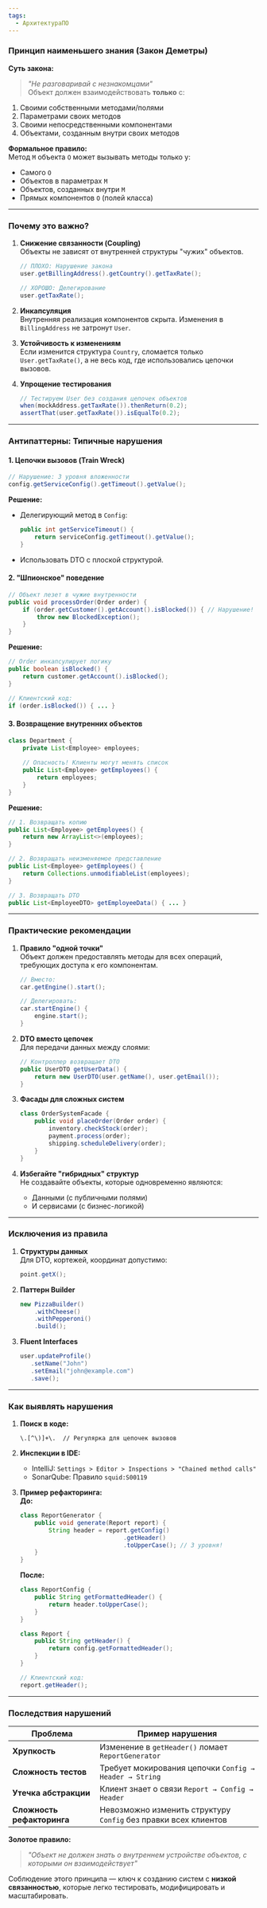 ```yaml
---
tags:
  - АрхитектураПО
---
```


### Принцип наименьшего знания (Закон Деметры)  
**Суть закона:**  
> *"Не разговаривай с незнакомцами"*  
Объект должен взаимодействовать **только** с:  
1. Своими собственными методами/полями  
2. Параметрами своих методов  
3. Своими непосредственными компонентами  
4. Объектами, созданным внутри своих методов  

**Формальное правило:**  
Метод `M` объекта `O` может вызывать методы только у:  
- Самого `O`  
- Объектов в параметрах `M`  
- Объектов, созданных внутри `M`  
- Прямых компонентов `O` (полей класса)  

---

### Почему это важно?  
1. **Снижение связанности (Coupling)**  
   Объекты не зависят от внутренней структуры "чужих" объектов.  
   ```java
   // ПЛОХО: Нарушение закона
   user.getBillingAddress().getCountry().getTaxRate();
   
   // ХОРОШО: Делегирование
   user.getTaxRate();
   ```

2. **Инкапсуляция**  
   Внутренняя реализация компонентов скрыта. Изменения в `BillingAddress` не затронут `User`.

3. **Устойчивость к изменениям**  
   Если изменится структура `Country`, сломается только `User.getTaxRate()`, а не весь код, где использовались цепочки вызовов.

4. **Упрощение тестирования**  
   ```java
   // Тестируем User без создания цепочек объектов
   when(mockAddress.getTaxRate()).thenReturn(0.2);
   assertThat(user.getTaxRate()).isEqualTo(0.2);
   ```

---

### Антипаттерны: Типичные нарушения  
#### 1. Цепочки вызовов (Train Wreck)  
```java
// Нарушение: 3 уровня вложенности
config.getServiceConfig().getTimeout().getValue();
```

**Решение:**  
- Делегирующий метод в `Config`:  
  ```java
  public int getServiceTimeout() {
      return serviceConfig.getTimeout().getValue();
  }
  ```
- Использовать DTO с плоской структурой.

#### 2. "Шпионское" поведение  
```java
// Объект лезет в чужие внутренности
public void processOrder(Order order) {
    if (order.getCustomer().getAccount().isBlocked()) { // Нарушение!
        throw new BlockedException();
    }
}
```

**Решение:**  
```java
// Order инкапсулирует логику
public boolean isBlocked() {
    return customer.getAccount().isBlocked();
}

// Клиентский код:
if (order.isBlocked()) { ... }
```

#### 3. Возвращение внутренних объектов  
```java
class Department {
    private List<Employee> employees;
    
    // Опасность! Клиенты могут менять список
    public List<Employee> getEmployees() {
        return employees;
    }
}
```

**Решение:**  
```java
// 1. Возвращать копию
public List<Employee> getEmployees() {
    return new ArrayList<>(employees);
}

// 2. Возвращать неизменяемое представление
public List<Employee> getEmployees() {
    return Collections.unmodifiableList(employees);
}

// 3. Возвращать DTO
public List<EmployeeDTO> getEmployeeData() { ... }
```

---

### Практические рекомендации  
1. **Правило "одной точки"**  
   Объект должен предоставлять методы для всех операций, требующих доступа к его компонентам.  
   ```java
   // Вместо:
   car.getEngine().start();
   
   // Делегировать:
   car.startEngine() {
       engine.start();
   }
   ```

2. **DTO вместо цепочек**  
   Для передачи данных между слоями:  
   ```java
   // Контроллер возвращает DTO
   public UserDTO getUserData() {
       return new UserDTO(user.getName(), user.getEmail());
   }
   ```

3. **Фасады для сложных систем**  
   ```java
   class OrderSystemFacade {
       public void placeOrder(Order order) {
           inventory.checkStock(order);
           payment.process(order);
           shipping.scheduleDelivery(order);
       }
   }
   ```

4. **Избегайте "гибридных" структур**  
   Не создавайте объекты, которые одновременно являются:  
   - Данными (с публичными полями)  
   - И сервисами (с бизнес-логикой)  

---

### Исключения из правила  
1. **Структуры данных**  
   Для DTO, кортежей, координат допустимо:  
   ```java
   point.getX();
   ```
   
2. **Паттерн Builder**  
   ```java
   new PizzaBuilder()
       .withCheese()
       .withPepperoni()
       .build();
   ```
   
3. **Fluent Interfaces**  
   ```java
   user.updateProfile()
      .setName("John")
      .setEmail("john@example.com")
      .save();
   ```

---

### Как выявлять нарушения  
1. **Поиск в коде:**  
   ```regex
   \.[^\)]+\.  // Регулярка для цепочек вызовов
   ```
   
2. **Инспекции в IDE:**  
   - IntelliJ: `Settings > Editor > Inspections > "Chained method calls"`  
   - SonarQube: Правило `squid:S00119`

3. **Пример рефакторинга:**  
   **До:**  
   ```java
   class ReportGenerator {
       public void generate(Report report) {
           String header = report.getConfig()
                                .getHeader()
                                .toUpperCase(); // 3 уровня!
       }
   }
   ```
   
   **После:**  
   ```java
   class ReportConfig {
       public String getFormattedHeader() {
           return header.toUpperCase();
       }
   }
   
   class Report {
       public String getHeader() {
           return config.getFormattedHeader();
       }
   }
   
   // Клиентский код:
   report.getHeader();
   ```

---

### Последствия нарушений  
| **Проблема**         | **Пример нарушения**       |
|-----------------------|----------------------------|
| **Хрупкость**         | Изменение в `getHeader()` ломает `ReportGenerator` |
| **Сложность тестов**  | Требует мокирования цепочки `Config → Header → String` |
| **Утечка абстракции** | Клиент знает о связи `Report → Config → Header` |
| **Сложность рефакторинга** | Невозможно изменить структуру `Config` без правки всех клиентов |

**Золотое правило:**  
> *"Объект не должен знать о внутреннем устройстве объектов, с которыми он взаимодействует"*  

Соблюдение этого принципа — ключ к созданию систем с **низкой связанностью**, которые легко тестировать, модифицировать и масштабировать.